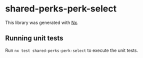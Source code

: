 # shared-perks-perk-select

This library was generated with [Nx](https://nx.dev).

## Running unit tests

Run `nx test shared-perks-perk-select` to execute the unit tests.
